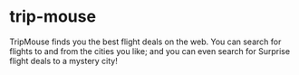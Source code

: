 ﻿# trip-mouse
TripMouse finds you the best flight deals on the web. You can search for flights to and from the cities you like; and you can even search for Surprise flight deals to a mystery city!
